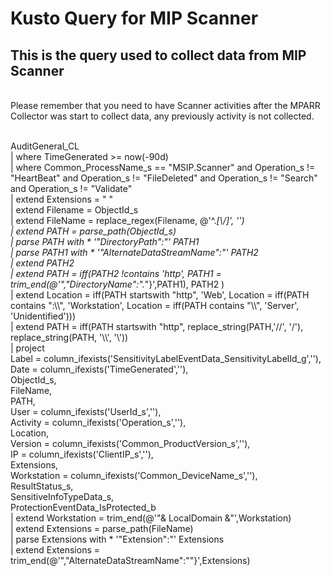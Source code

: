 # Kusto Query for MIP Scanner

## This is the query used to collect data from MIP Scanner

<br/>Please remember that you need to have Scanner activities after the MPARR Collector was start to collect data, any previously activity is not collected.

<br/>AuditGeneral_CL
<br/>    | where TimeGenerated >= now(-90d)
<br/>    | where Common_ProcessName_s == "MSIP.Scanner" and Operation_s != "HeartBeat" and Operation_s != "FileDeleted" and Operation_s != "Search" and Operation_s != "Validate"
<br/>    | extend Extensions = " "
<br/>    | extend Filename = ObjectId_s
<br/>    | extend FileName = replace_regex(Filename, @'^.*[\\\/]', '')
<br/>    | extend PATH = parse_path(ObjectId_s)
<br/>    | parse PATH with * '"DirectoryPath":"' PATH1
<br/>    | parse PATH1 with * '"AlternateDataStreamName":"' PATH2
<br/>    | extend PATH2
<br/>    | extend PATH = iff(PATH2 !contains 'http', PATH1 = trim_end(@'","DirectoryName":".*"}',PATH1), PATH2 )
<br/>    | extend Location = iff(PATH startswith "http", 'Web', Location = iff(PATH contains ":\\\\", 'Workstation', Location = iff(PATH contains "\\\\", 'Server', 'Unidentified')))
<br/>    | extend PATH = iff(PATH startswith "http", replace_string(PATH,'//', '/'), replace_string(PATH, '\\\\', '\\'))
<br/>    | project
<br/>        Label = column_ifexists('SensitivityLabelEventData_SensitivityLabelId_g',''),
<br/>        Date = column_ifexists('TimeGenerated',''),
<br/>        ObjectId_s,
<br/>        FileName,
<br/>        PATH,
<br/>        User = column_ifexists('UserId_s',''),
<br/>        Activity = column_ifexists('Operation_s',''),
<br/>        Location,
<br/>        Version = column_ifexists('Common_ProductVersion_s',''),
<br/>        IP = column_ifexists('ClientIP_s',''),
<br/>        Extensions,
<br/>        Workstation = column_ifexists('Common_DeviceName_s',''),
<br/>        ResultStatus_s,
<br/>        SensitiveInfoTypeData_s,
<br/>        ProtectionEventData_IsProtected_b
<br/>    | extend Workstation = trim_end(@'"& LocalDomain &"',Workstation)
<br/>    | extend Extensions = parse_path(FileName)
<br/>    | parse Extensions with * '"Extension":"' Extensions
<br/>    | extend Extensions = trim_end(@'","AlternateDataStreamName":""}',Extensions)
